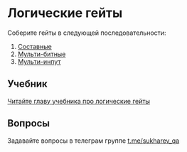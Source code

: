 # Логические гейты

Соберите гейты в следующей последовательности:

1. [Составные](/projects/01-gates/compound/README.md)
2. [Мульти-битные](/projects/01-gates/multi-bit/README.md)
3. [Мульти-инпут](/projects/01-gates/multi-input/README.md)

## Учебник

[Читайте главу учебника про логические гейты](https://www.notion.so/sukharev/I-58c4719db1904258ab5c220721e0226a)

## Вопросы

Задавайте вопросы в телеграм группе [t.me/sukharev_qa](https://www.t.me/sukharev_qa)
